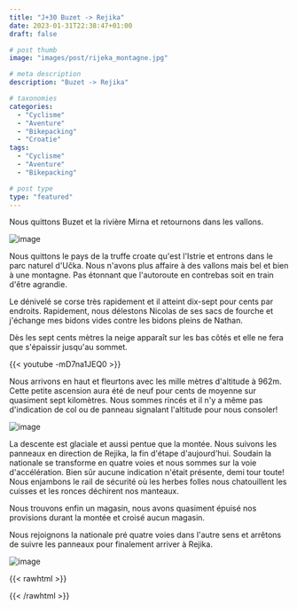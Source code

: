 ```yaml
---
title: "J+30 Buzet -> Rejika"
date: 2023-01-31T22:38:47+01:00
draft: false

# post thumb
image: "images/post/rijeka_montagne.jpg"

# meta description
description: "Buzet -> Rejika"

# taxonomies
categories:
  - "Cyclisme" 
  - "Aventure" 
  - "Bikepacking"
  - "Croatie" 
tags:
  - "Cyclisme" 
  - "Aventure" 
  - "Bikepacking" 

# post type
type: "featured"
---
```


Nous quittons Buzet et la rivière Mirna et retournons dans les vallons. 

![image](../../images/post/rijeka_buzet.jpg)

Nous quittons le pays de la truffe croate qu'est l'Istrie et entrons dans le parc naturel d'Učka. Nous n'avons plus affaire à des vallons mais bel et bien à une montagne. Pas étonnant que l'autoroute en contrebas soit en train d'être agrandie. 

Le dénivelé se corse très rapidement et il atteint dix-sept pour cents par endroits. Rapidement, nous délestons Nicolas de ses sacs de fourche et j'échange mes bidons vides contre les bidons pleins de Nathan. 

Dès les sept cents mètres la neige apparaît sur les bas côtés et elle ne fera que s'épaissir jusqu'au sommet. 

{{< youtube -mD7na1JEQ0 >}} 

Nous arrivons en haut et fleurtons avec les mille mètres d'altitude à 962m. Cette petite ascension aura été de neuf pour cents de moyenne sur quasiment sept kilomètres. Nous sommes rincés et il n'y a même pas d'indication de col ou de panneau signalant l'altitude pour nous consoler! 

![image](../../images/post/rijeka_sommet.jpg)

La descente est glaciale et aussi pentue que la montée. Nous suivons les panneaux en direction de Rejika, la fin d'étape d'aujourd'hui. Soudain la nationale se transforme en quatre voies et nous sommes sur la voie d'accélération. Bien sûr aucune indication n'était présente, demi tour toute! Nous enjambons le rail de sécurité où les herbes folles nous chatouillent les cuisses et les ronces déchirent nos manteaux. 

Nous trouvons enfin un magasin, nous avons quasiment épuisé nos provisions durant la montée et croisé aucun magasin. 

Nous rejoignons la nationale pré quatre voies dans l'autre sens et arrêtons de suivre les panneaux pour finalement arriver à Rejika. 

![image](../../images/post/rijeka_mer.jpg)

{{< rawhtml >}}
<div class="strava-embed-placeholder" data-embed-type="activity" data-embed-id="8482907883"></div><script src="https://strava-embeds.com/embed.js"></script>
{{< /rawhtml >}}
